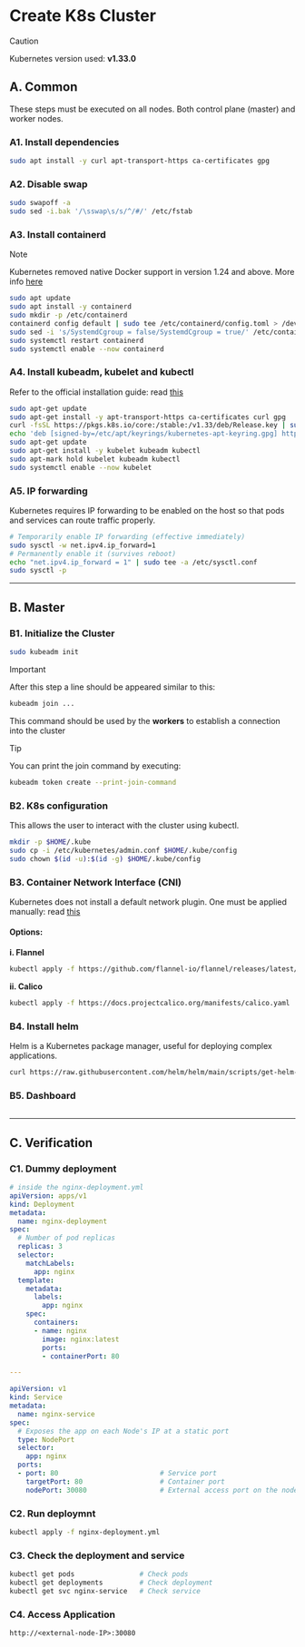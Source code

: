 # Create K8s Cluster
> [!CAUTION]
> Kubernetes version used: **v1.33.0**


## A. Common
These steps must be executed on all nodes. Both control plane (master) and worker nodes.

### A1. Install dependencies
```bash
sudo apt install -y curl apt-transport-https ca-certificates gpg
```

### A2. Disable swap
```bash
sudo swapoff -a
sudo sed -i.bak '/\sswap\s/s/^/#/' /etc/fstab
```

### A3. Install containerd
> [!NOTE]
> Kubernetes removed native Docker support in version 1.24 and above. 
> More info [here](https://kubernetes.io/blog/2020/12/02/dont-panic-kubernetes-and-docker/)

```bash
sudo apt update
sudo apt install -y containerd
sudo mkdir -p /etc/containerd
containerd config default | sudo tee /etc/containerd/config.toml > /dev/null
sudo sed -i 's/SystemdCgroup = false/SystemdCgroup = true/' /etc/containerd/config.toml
sudo systemctl restart containerd
sudo systemctl enable --now containerd
```

### A4. Install kubeadm, kubelet and kubectl
Refer to the official installation guide: read [this](https://kubernetes.io/docs/setup/production-environment/tools/kubeadm/install-kubeadm/)

```bash
sudo apt-get update
sudo apt-get install -y apt-transport-https ca-certificates curl gpg
curl -fsSL https://pkgs.k8s.io/core:/stable:/v1.33/deb/Release.key | sudo gpg --dearmor -o /etc/apt/keyrings/kubernetes-apt-keyring.gpg
echo 'deb [signed-by=/etc/apt/keyrings/kubernetes-apt-keyring.gpg] https://pkgs.k8s.io/core:/stable:/v1.33/deb/ /' | sudo tee /etc/apt/sources.list.d/kubernetes.list
sudo apt-get update
sudo apt-get install -y kubelet kubeadm kubectl
sudo apt-mark hold kubelet kubeadm kubectl
sudo systemctl enable --now kubelet
```

### A5. IP forwarding
Kubernetes requires IP forwarding to be enabled on the host so that pods and services can route traffic properly.

```bash
# Temporarily enable IP forwarding (effective immediately)
sudo sysctl -w net.ipv4.ip_forward=1
# Permanently enable it (survives reboot)
echo "net.ipv4.ip_forward = 1" | sudo tee -a /etc/sysctl.conf
sudo sysctl -p
```

---

## B. Master

### B1. Initialize the Cluster
```bash
sudo kubeadm init
```

> [!IMPORTANT]
> After this step a line should be appeared similar to this:
> ```bash
> kubeadm join ...
> ```
>
> This command should be used by the **workers** to establish a connection into the cluster

> [!TIP]
> You can print the join command by executing:
> ```bash
> kubeadm token create --print-join-command
> ```

### B2. K8s configuration
This allows the user to interact with the cluster using kubectl.

```bash
mkdir -p $HOME/.kube
sudo cp -i /etc/kubernetes/admin.conf $HOME/.kube/config
sudo chown $(id -u):$(id -g) $HOME/.kube/config
``` 

### B3. Container Network Interface (CNI)
Kubernetes does not install a default network plugin. One must be applied manually: read [this](https://kubernetes.io/docs/concepts/cluster-administration/networking/#how-to-implement-the-kubernetes-networking-model)

#### Options:
**i. Flannel**
```bash
kubectl apply -f https://github.com/flannel-io/flannel/releases/latest/download/kube-flannel.yml
```

**ii. Calico**
```bash
kubectl apply -f https://docs.projectcalico.org/manifests/calico.yaml
```

### B4. Install helm
Helm is a Kubernetes package manager, useful for deploying complex applications.

```bash
curl https://raw.githubusercontent.com/helm/helm/main/scripts/get-helm-3 | bash
```

### B5. Dashboard

```bash
```

---

## C. Verification

### C1. Dummy deployment

```yml
# inside the nginx-deployment.yml
apiVersion: apps/v1
kind: Deployment
metadata:
  name: nginx-deployment
spec:
  # Number of pod replicas
  replicas: 3                          
  selector:
    matchLabels:
      app: nginx
  template:
    metadata:
      labels:
        app: nginx
    spec:
      containers:
      - name: nginx
        image: nginx:latest
        ports:
        - containerPort: 80

---

apiVersion: v1
kind: Service
metadata:
  name: nginx-service
spec:
  # Exposes the app on each Node's IP at a static port
  type: NodePort
  selector:
    app: nginx
  ports:
  - port: 80                         # Service port
    targetPort: 80                   # Container port
    nodePort: 30080                  # External access port on the node (e.g., http://<nodeIP>:30080)
```

### C2. Run deploymnt

```bash
kubectl apply -f nginx-deployment.yml
```

### C3. Check the deployment and service

```bash
kubectl get pods                # Check pods
kubectl get deployments         # Check deployment
kubectl get svc nginx-service   # Check service
```

### C4. Access Application
```web
http://<external-node-IP>:30080
```